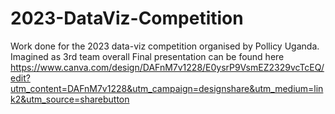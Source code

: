 # 2023-DataViz-Competition
Work done for the 2023 data-viz competition organised by Pollicy Uganda.
Imagined as 3rd team overall
Final presentation can be found here https://www.canva.com/design/DAFnM7v1228/E0ysrP9VsmEZ2329vcTcEQ/edit?utm_content=DAFnM7v1228&utm_campaign=designshare&utm_medium=link2&utm_source=sharebutton
